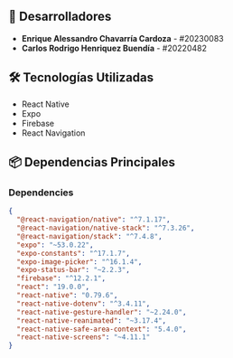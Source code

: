 ## 👥 Desarrolladores
- **Enrique Alessandro Chavarría Cardoza** - #20230083
- **Carlos Rodrigo Henriquez Buendía** - #20220482

## 🛠️ Tecnologías Utilizadas
- React Native
- Expo
- Firebase
- React Navigation

## 📦 Dependencias Principales

### Dependencies
```json
{
  "@react-navigation/native": "^7.1.17",
  "@react-navigation/native-stack": "^7.3.26",
  "@react-navigation/stack": "^7.4.8",
  "expo": "~53.0.22",
  "expo-constants": "^17.1.7",
  "expo-image-picker": "^16.1.4",
  "expo-status-bar": "~2.2.3",
  "firebase": "^12.2.1",
  "react": "19.0.0",
  "react-native": "0.79.6",
  "react-native-dotenv": "^3.4.11",
  "react-native-gesture-handler": "~2.24.0",
  "react-native-reanimated": "~3.17.4",
  "react-native-safe-area-context": "5.4.0",
  "react-native-screens": "~4.11.1"
}

